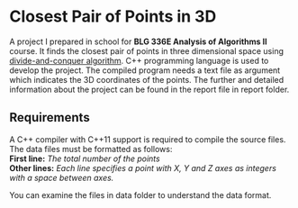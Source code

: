 # Closest Pair of Points in 3D
A project I prepared in school for **BLG 336E Analysis of Algorithms II** course. It finds the closest pair of points in three dimensional space using [divide-and-conquer algorithm](https://en.wikipedia.org/wiki/Divide-and-conquer_algorithm). C++ programming language is used to develop the project. The compiled program needs a text file as argument which indicates the 3D coordinates of the points. The further and detailed information about the project can be found in the report file in report folder.

## Requirements
A C++ compiler with C++11 support is required to compile the source files. The data files must be formatted as follows:\
**First line:** *The total number of the points*\
**Other lines:** *Each line specifies a point with X, Y and Z axes as integers with a space between axes.*

You can examine the files in data folder to understand the data format.
